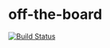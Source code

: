 # off-the-board
[![Build Status](https://travis-ci.org/off-the-board/off-the-board.svg?branch=master)](https://travis-ci.org/off-the-board/off-the-board)

